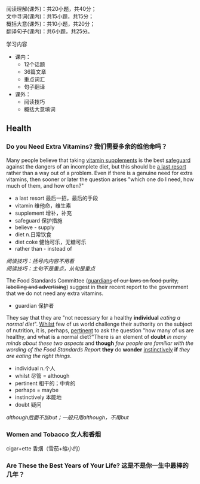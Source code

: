 阅读理解(课外)：共20小题，共40分；<br />
文中寻词(课内)：共15小题，共15分；<br />
概括大意(课外)：共10小题，共20分；<br />
翻译句子(课内)：共6小题，共25分。

学习内容
- 课内：
  - 12个话题
  - 36篇文章
  - 重点词汇
  - 句子翻译
- 课外：
  - 阅读技巧
  - 概括大意填词

## Health

### Do you Need Extra Vitamins? 我们需要多余的维他命吗？

Many people believe that taking <u>vitamin supplements</u> is the best <u>safeguard</u> against the dangers of an incomplete diet, but this should be <u>a last resort</u> rather than a way out of a problem. Even if there is a genuine need for extra vitamins, then sooner or later the question arises "which one do I need, how much of them, and how often?"

* a last resort 最后一招，最后的手段
* vitamin 维他命，维生素
* supplement 增补，补充
* safeguard 保护措施
* believe - supply
* diet n.日常饮食
* diet coke 健怡可乐，无糖可乐
* rather than - instead of

*阅读技巧：括号内内容不用看*<br/>
*阅读技巧：主句不是重点，从句是重点*

The Food Standards Committee (<u>guardians</u><del> of our laws on food purity, labelling and advertising</del>) suggest in their recent report to the government that we do not need any extra vitamins.

* guardian 保护者

They say that they are "not necessary for a healthy **individual** *eating a normal diet*". <u>Whilst</u> few of us world challenge their authority on the subject of nutrition, it is, perhaps, <u>pertinent</u> to ask the question "how many of us are healthy, and what is a normal diet?"There is an element of **doubt** *in many minds about these two aspects* and **though** *few people are familiar with the wording of the Food Standards Repor*t **they** do **wonder** <u>instinctively</u> **if** *they are eating the right things*.

* individual n.个人
* whilst 尽管 = although
* pertinent 相干的；中肯的
* perhaps = maybe
* instinctively 本能地
* doubt 疑问

*although后面不加but；一般只用although，不用but*

### Women and Tobacco 女人和香烟

cigar+ette 香烟（雪茄+缩小的）

### Are These the Best Years of Your Life? 这是不是你一生中最棒的几年？

